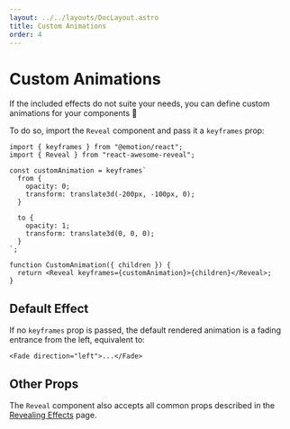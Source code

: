 ```yaml
---
layout: ../../layouts/DocLayout.astro
title: Custom Animations
order: 4
---
```


# Custom Animations

If the included effects do not suite your needs, you can define custom animations for your components :tada:

To do so, import the `Reveal` component and pass it a `keyframes` prop:

```tsx
import { keyframes } from "@emotion/react";
import { Reveal } from "react-awesome-reveal";

const customAnimation = keyframes`
  from {
    opacity: 0;
    transform: translate3d(-200px, -100px, 0);
  }

  to {
    opacity: 1;
    transform: translate3d(0, 0, 0);
  }
`;

function CustomAnimation({ children }) {
  return <Reveal keyframes={customAnimation}>{children}</Reveal>;
}
```

## Default Effect

If no `keyframes` prop is passed, the default rendered animation is a fading entrance from the left, equivalent to:

```tsx
<Fade direction="left">...</Fade>
```

## Other Props

The `Reveal` component also accepts all common props described in the [Revealing Effects](/docs/revealing-effects#animation-props) page.
